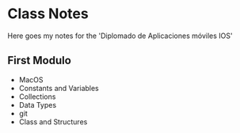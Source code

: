 # Class Notes

Here goes my notes for the 'Diplomado de Aplicaciones móviles IOS'

## First Modulo
- MacOS
- Constants and Variables
- Collections
- Data Types
- git
- Class and Structures
